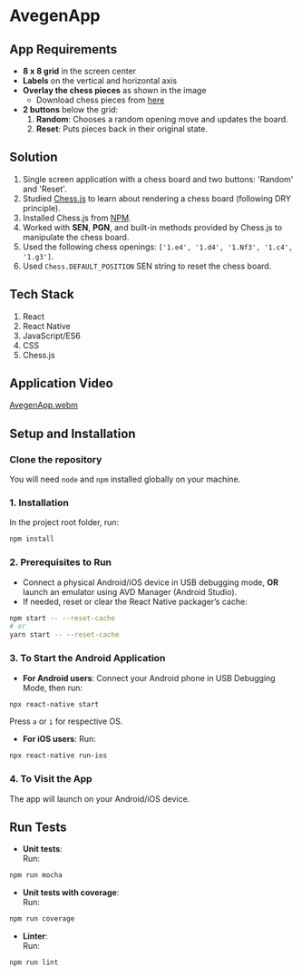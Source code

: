 
# AvegenApp

## App Requirements
- **8 x 8 grid** in the screen center
- **Labels** on the vertical and horizontal axis
- **Overlay the chess pieces** as shown in the image
    - Download chess pieces from [here](https://opengameart.org/sites/default/files/chess.zip)
- **2 buttons** below the grid:
    1. **Random**: Chooses a random opening move and updates the board.
    2. **Reset**: Puts pieces back in their original state.

## Solution
1. Single screen application with a chess board and two buttons: 'Random' and 'Reset'.
2. Studied [Chess.js](https://www.npmjs.com/package/chess.js) to learn about rendering a chess board (following DRY principle).
3. Installed Chess.js from [NPM](https://www.npmjs.com/package/chess.js).
4. Worked with **SEN**, **PGN**, and built-in methods provided by Chess.js to manipulate the chess board.
5. Used the following chess openings: `['1.e4', '1.d4', '1.Nf3', '1.c4', '1.g3']`.
6. Used `Chess.DEFAULT_POSITION` SEN string to reset the chess board.

## Tech Stack
1. React
2. React Native
3. JavaScript/ES6
4. CSS
5. Chess.js

## Application Video
[AvegenApp.webm](https://user-images.githubusercontent.com/46965764/228624904-80b63bd0-f8a6-492f-9b27-d2cad62e5777.webm)

## Setup and Installation

### Clone the repository
You will need `node` and `npm` installed globally on your machine.

### 1. Installation
In the project root folder, run:

```bash
npm install
```

### 2. Prerequisites to Run
- Connect a physical Android/iOS device in USB debugging mode, **OR** launch an emulator using AVD Manager (Android Studio).
- If needed, reset or clear the React Native packager’s cache:

```bash
npm start -- --reset-cache
# or
yarn start -- --reset-cache
```

### 3. To Start the Android Application
- **For Android users**: Connect your Android phone in USB Debugging Mode, then run:

```bash
npx react-native start
```
Press `a` or `i` for respective OS.

- **For iOS users**: Run:

```bash
npx react-native run-ios
```

### 4. To Visit the App
The app will launch on your Android/iOS device.

## Run Tests

- **Unit tests**:  
  Run:

```bash
npm run mocha
```

- **Unit tests with coverage**:  
  Run:

```bash
npm run coverage
```

- **Linter**:  
  Run:

```bash
npm run lint
```
